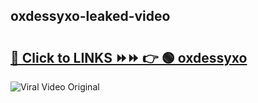 
 ## oxdessyxo-leaked-video 

# <h2><a href="https://clipsfans.com/oxdessyxo&ref=git">🔗 Click to LINKS ⏩⏩ 👉 🟢 oxdessyxo </a></h2>

<a href="https://clipsfans.com/oxdessyxo&ref=git" rel="nofollow" data-target="animated-image.originalLink"><img src="https://i.ibb.co.com/xMMVF88/686577567.gif" alt="Viral Video Original" style="max-width: 100%; display: inline-block;" data-target="animated-image.originalImage"></a>
